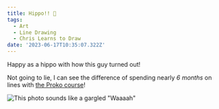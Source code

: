 ```yaml
---
title: Hippo!! 🦛
tags:
  - Art
  - Line Drawing
  - Chris Learns to Draw
date: '2023-06-17T10:35:07.322Z'
---
```


Happy as a hippo with how this guy turned out!

Not going to lie, I can see the difference of spending nearly _6 months_ on lines with [the Proko course](https://www.proko.com/course/drawing-basics/overview)!

![This photo sounds like a gargled "Waaaah"](https://res.cloudinary.com/cpadilla/image/upload/t_optimize/chrisdpadilla/blog/art/hippostudy_dtlz1q.jpg)
